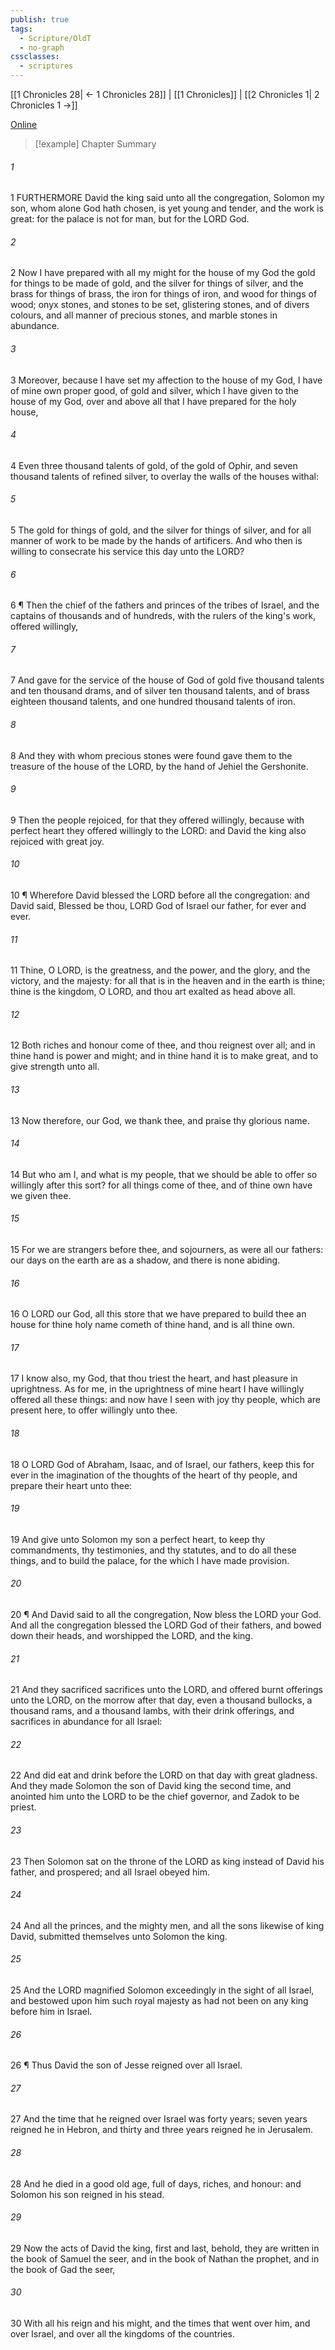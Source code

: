 ```yaml
---
publish: true
tags:
  - Scripture/OldT
  - no-graph
cssclasses:
  - scriptures
---
```

[[1 Chronicles 28| ← 1 Chronicles 28]] | [[1 Chronicles]] | [[2 Chronicles 1| 2 Chronicles 1 →]]

[Online](https://churchofjesuschrist.org/study/scriptures/ot/1-chr/29?lang=eng)

>[!example] Chapter Summary
>
###### 1
1 FURTHERMORE David the king said unto all the congregation, Solomon my son, whom alone God hath chosen, is yet young and tender, and the work is great: for the palace is not for man, but for the LORD God.
###### 2
2 Now I have prepared with all my might for the house of my God the gold for things to be made of gold, and the silver for things of silver, and the brass for things of brass, the iron for things of iron, and wood for things of wood; onyx stones, and stones to be set, glistering stones, and of divers colours, and all manner of precious stones, and marble stones in abundance.
###### 3
3 Moreover, because I have set my affection to the house of my God, I have of mine own proper good, of gold and silver, which I have given to the house of my God, over and above all that I have prepared for the holy house,
###### 4
4 Even three thousand talents of gold, of the gold of Ophir, and seven thousand talents of refined silver, to overlay the walls of the houses withal:
###### 5
5 The gold for things of gold, and the silver for things of silver, and for all manner of work to be made by the hands of artificers.  And who then is willing to consecrate his service this day unto the LORD?
###### 6
6 ¶ Then the chief of the fathers and princes of the tribes of Israel, and the captains of thousands and of hundreds, with the rulers of the king's work, offered willingly,
###### 7
7 And gave for the service of the house of God of gold five thousand talents and ten thousand drams, and of silver ten thousand talents, and of brass eighteen thousand talents, and one hundred thousand talents of iron.
###### 8
8 And they with whom precious stones were found gave them to the treasure of the house of the LORD, by the hand of Jehiel the Gershonite.
###### 9
9 Then the people rejoiced, for that they offered willingly, because with perfect heart they offered willingly to the LORD: and David the king also rejoiced with great joy.
###### 10
10 ¶ Wherefore David blessed the LORD before all the congregation: and David said, Blessed be thou, LORD God of Israel our father, for ever and ever.
###### 11
11 Thine, O LORD, is the greatness, and the power, and the glory, and the victory, and the majesty: for all that is in the heaven and in the earth is thine; thine is the kingdom, O LORD, and thou art exalted as head above all.
###### 12
12 Both riches and honour come of thee, and thou reignest over all; and in thine hand is power and might; and in thine hand it is to make great, and to give strength unto all.
###### 13
13 Now therefore, our God, we thank thee, and praise thy glorious name.
###### 14
14 But who am I, and what is my people, that we should be able to offer so willingly after this sort?  for all things come of thee, and of thine own have we given thee.
###### 15
15 For we are strangers before thee, and sojourners, as were all our fathers: our days on the earth are as a shadow, and there is none abiding.
###### 16
16 O LORD our God, all this store that we have prepared to build thee an house for thine holy name cometh of thine hand, and is all thine own.
###### 17
17 I know also, my God, that thou triest the heart, and hast pleasure in uprightness.  As for me, in the uprightness of mine heart I have willingly offered all these things: and now have I seen with joy thy people, which are present here, to offer willingly unto thee.
###### 18
18 O LORD God of Abraham, Isaac, and of Israel, our fathers, keep this for ever in the imagination of the thoughts of the heart of thy people, and prepare their heart unto thee:
###### 19
19 And give unto Solomon my son a perfect heart, to keep thy commandments, thy testimonies, and thy statutes, and to do all these things, and to build the palace, for the which I have made provision.
###### 20
20 ¶ And David said to all the congregation, Now bless the LORD your God.  And all the congregation blessed the LORD God of their fathers, and bowed down their heads, and worshipped the LORD, and the king.
###### 21
21 And they sacrificed sacrifices unto the LORD, and offered burnt offerings unto the LORD, on the morrow after that day, even a thousand bullocks, a thousand rams, and a thousand lambs, with their drink offerings, and sacrifices in abundance for all Israel:
###### 22
22 And did eat and drink before the LORD on that day with great gladness.  And they made Solomon the son of David king the second time, and anointed him unto the LORD to be the chief governor, and Zadok to be priest.
###### 23
23 Then Solomon sat on the throne of the LORD as king instead of David his father, and prospered; and all Israel obeyed him.
###### 24
24 And all the princes, and the mighty men, and all the sons likewise of king David, submitted themselves unto Solomon the king.
###### 25
25 And the LORD magnified Solomon exceedingly in the sight of all Israel, and bestowed upon him such royal majesty as had not been on any king before him in Israel.
###### 26
26 ¶ Thus David the son of Jesse reigned over all Israel.
###### 27
27 And the time that he reigned over Israel was forty years; seven years reigned he in Hebron, and thirty and three years reigned he in Jerusalem.
###### 28
28 And he died in a good old age, full of days, riches, and honour: and Solomon his son reigned in his stead.
###### 29
29 Now the acts of David the king, first and last, behold, they are written in the book of Samuel the seer, and in the book of Nathan the prophet, and in the book of Gad the seer,
###### 30
30 With all his reign and his might, and the times that went over him, and over Israel, and over all the kingdoms of the countries.



